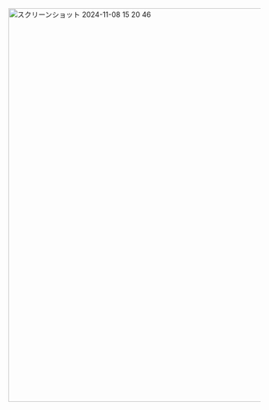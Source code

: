 <img width="788" alt="スクリーンショット 2024-11-08 15 20 46" src="https://github.com/user-attachments/assets/08dcc4c0-8983-4e82-8980-72f63f036827">
